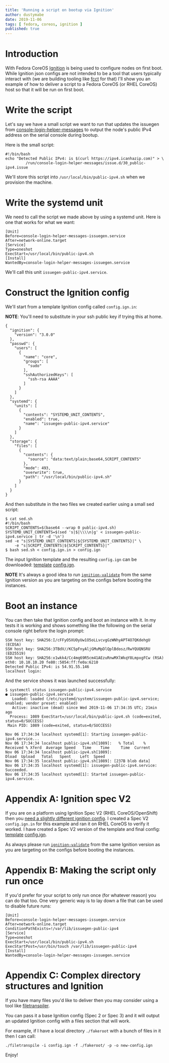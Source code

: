 ```yaml
---
title: 'Running a script on bootup via Ignition'
author: dustymabe
date: 2019-11-06
tags: [ fedora, coreos, ignition ]
published: true
---
```


# Introduction

With Fedora CoreOS [Ignition](https://github.com/coreos/ignition)
is being used to configure nodes on first boot. While Ignition json
configs are not intended to be a tool that users typically interact
with (we are building tooling like 
[fcct](https://github.com/coreos/fcct) 
for that) I'll show you an example of how to deliver a script to a 
Fedora CoreOS (or RHEL CoreOS) host so that it will be run on first boot.

# Write the script 

Let's say we have a small script we want to run that updates the
issuegen from
[console-login-helper-messages](https://github.com/rfairley/console-login-helper-messages)
to output the node's public IPv4 address on the serial console during
bootup.

Here is the small script:

```nohighlight
#!/bin/bash
echo "Detected Public IPv4: is $(curl https://ipv4.icanhazip.com)" > \
         /run/console-login-helper-messages/issue.d/30_public-ipv4.issue
```

We'll store this script into `/usr/local/bin/public-ipv4.sh` when we
provision the machine.


# Write the systemd unit

We need to call the script we made above by using a systemd unit. Here is
one that works for what we want:

```
[Unit]
Before=console-login-helper-messages-issuegen.service
After=network-online.target
[Service]
Type=oneshot
ExecStart=/usr/local/bin/public-ipv4.sh
[Install]
WantedBy=console-login-helper-messages-issuegen.service
```

We'll call this unit `issuegen-public-ipv4.service`.

# Construct the Ignition config

We'll start from a template Ignition config called `config.ign.in`:

**NOTE**: You'll need to substitute in your ssh public key if trying this at home.

```nohighlight
{
  "ignition": {
    "version": "3.0.0"
  },
  "passwd": {
    "users": [
      {
        "name": "core",
        "groups": [
          "sudo"
        ],
        "sshAuthorizedKeys": [
          "ssh-rsa AAAA"
        ]
      }
    ]
  },
  "systemd": {
    "units": [
      {
        "contents": "SYSTEMD_UNIT_CONTENTS",
        "enabled": true,
        "name": "issuegen-public-ipv4.service"
      }
    ]
  },
  "storage": {
    "files": [
      {
        "contents": {
          "source": "data:text/plain;base64,SCRIPT_CONTENTS"
        },
        "mode": 493,
        "overwrite": true,
        "path": "/usr/local/bin/public-ipv4.sh"
      }
    ]
  }
}
```

And then substitute in the two files we created earlier using a small
sed script: 

```nohighlight
$ cat sed.sh 
#!/bin/bash
SCRIPT_CONTENTS=$(base64 --wrap 0 public-ipv4.sh)
SYSTEMD_UNIT_CONTENTS=$(sed 's|$|\\\\n|g' < issuegen-public-ipv4.service | tr -d '\n')
sed -e "s|SYSTEMD_UNIT_CONTENTS|${SYSTEMD_UNIT_CONTENTS}|" \
    -e "s|SCRIPT_CONTENTS|${SCRIPT_CONTENTS}|"
$ bash sed.sh < config.ign.in > config.ign
```

The input Ignition template and the resulting `config.ign` can be downloaded:
[template](/2019-11-06/spec3.config.ign.in) [config.ign](/2019-11-06/spec3.config.ign).

**NOTE** It's always a good idea to run [`ignition-validate`](https://github.com/coreos/ignition#config-validation)
         from the same Ignition version as you are targeting on the configs before booting the instances. 

# Boot an instance

You can then take that Ignition config and boot an instance with it. In my tests
it is working and shows something like the following on the serial console right
before the login prompt:

```nohighlight
SSH host key: SHA256:I/cFFyO5XUOyUw1O5oLLvcvgGzWNhyAPT4O7QKdehgU (ECDSA)
SSH host key: SHA256:3TBdV//KC5pFnyAljGMuMpDlQplBdosz/RwYQUQNSRU (ED25519)
SSH host key: SHA256:x1wkk4/Cc4mq69R5cm41AEzuRnwMXlWkqY8LmpxgFCw (RSA)
eth0: 10.10.10.20 fe80::5054:ff:fe0a:6210
Detected Public IPv4: is 54.91.55.146
localhost login:
```

And the service shows it was launched successfully:

```nohighlight
$ systemctl status issuegen-public-ipv4.service 
● issuegen-public-ipv4.service
   Loaded: loaded (/etc/systemd/system/issuegen-public-ipv4.service; enabled; vendor preset: enabled)
   Active: inactive (dead) since Wed 2019-11-06 17:34:35 UTC; 21min ago
  Process: 1089 ExecStart=/usr/local/bin/public-ipv4.sh (code=exited, status=0/SUCCESS)
 Main PID: 1089 (code=exited, status=0/SUCCESS)

Nov 06 17:34:34 localhost systemd[1]: Starting issuegen-public-ipv4.service...
Nov 06 17:34:34 localhost public-ipv4.sh[1089]:   % Total    % Received % Xferd  Average Speed   Time    Time     Time  Current
Nov 06 17:34:34 localhost public-ipv4.sh[1089]:                                  Dload  Upload   Total   Spent    Left  Speed
Nov 06 17:34:35 localhost public-ipv4.sh[1089]: [237B blob data]
Nov 06 17:34:35 localhost systemd[1]: issuegen-public-ipv4.service: Succeeded.
Nov 06 17:34:35 localhost systemd[1]: Started issuegen-public-ipv4.service.
```

# Appendix A: Ignition spec V2

If you are on a platform using Ignition Spec V2 (RHEL CoreOS/OpenShift)
then you
[need a slightly different ignition config](https://github.com/coreos/ignition/blob/master/doc/migrating-configs.md#from-version-230-to-300).
I created a Spec
V2 `config.ign.in` for this example and ran it on RHEL CoreOS to
verify it worked. I have created a Spec V2 version of the template and final 
config: [template](/2019-11-06/spec2.config.ign.in) [config.ign](/2019-11-06/spec2.config.ign).

As always please run
[`ignition-validate`](https://github.com/coreos/ignition#config-validation)
from the same Ignition version as you are targeting on the configs before 
booting the instances. 

# Appendix B: Making the script only run once

If you'd prefer for your script to only run once (for whatever reason) you
can do that too. One very generic way is to lay down a file that can be used
to disable future runs:

```
[Unit]
Before=console-login-helper-messages-issuegen.service
After=network-online.target
ConditionPathExists=!/var/lib/issuegen-public-ipv4
[Service]
Type=oneshot
ExecStart=/usr/local/bin/public-ipv4.sh
ExecStartPost=/usr/bin/touch /var/lib/issuegen-public-ipv4
[Install]
WantedBy=console-login-helper-messages-issuegen.service
```

# Appendix C: Complex directory structures and Ignition

If you have many files you'd like to deliver then you may consider
using a tool like 
[filetranspiler](https://github.com/ashcrow/filetranspiler.git).

You can pass it a base Ignition config (Spec 2 or Spec 3) and it will
output an updated Ignition config with a files section that will work.

For example, if I have a local directory `./fakeroot` with a bunch
of files in it then I can call:

```nohighlight
./filetranspile -i config.ign -f ./fakeroot/ -p -o new-config.ign
```

Enjoy!
